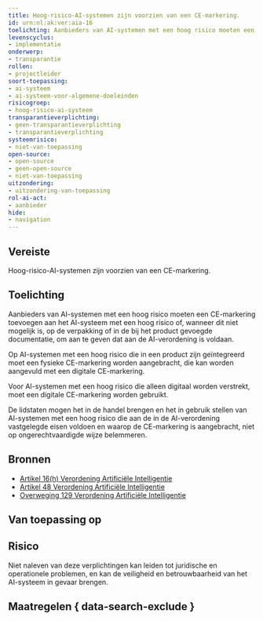 ```yaml
---
title: Hoog-risico-AI-systemen zijn voorzien van een CE-markering.
id: urn:nl:ak:ver:aia-16
toelichting: Aanbieders van AI-systemen met een hoog risico moeten een CE-markering toevoegen aan het AI-systeem met een hoog risico of, wanneer dit niet mogelijk is, op de verpakking of in de bij het product gevoegde documentatie, om aan te geven dat aan de AI-verordening is voldaan.
levenscyclus:
- implementatie
onderwerp:
- transparantie
rollen:
- projectleider
soort-toepassing:
- ai-systeem
- ai-systeem-voor-algemene-doeleinden
risicogroep:
- hoog-risico-ai-systeem
transparantieverplichting: 
- geen-transparantieverplichting
- transparantieverplichting 
systeemrisico:
- niet-van-toepassing
open-source: 
- open-source
- geen-open-source
- niet-van-toepassing
uitzondering: 
- uitzondering-van-toepassing
rol-ai-act:
- aanbieder
hide:
- navigation
---
```


<!-- tags -->
## Vereiste

Hoog-risico-AI-systemen zijn voorzien van een CE-markering.

## Toelichting

Aanbieders van AI-systemen met een hoog risico moeten een CE-markering toevoegen aan het AI-systeem met een hoog risico of, wanneer dit niet mogelijk is, op de verpakking of in de bij het product gevoegde documentatie, om aan te geven dat aan de AI-verordening is voldaan.

Op AI-systemen met een hoog risico die in een product zijn geïntegreerd moet een fysieke CE-markering worden aangebracht, die kan worden aangevuld met een digitale CE-markering.

Voor AI-systemen met een hoog risico die alleen digitaal worden verstrekt, moet een digitale CE-markering worden gebruikt. 

De lidstaten mogen het in de handel brengen en het in gebruik stellen van AI-systemen met een hoog risico die aan de in de AI-verordening vastgelegde eisen voldoen en waarop de CE-markering is aangebracht, niet op ongerechtvaardigde wijze belemmeren.

## Bronnen

- [Artikel 16(h) Verordening Artificiële Intelligentie](https://eur-lex.europa.eu/legal-content/NL/TXT/HTML/?uri=OJ:L_202401689#d1e3823-1-1)
- [Artikel 48 Verordening Artificiële Intelligentie](https://eur-lex.europa.eu/legal-content/NL/TXT/HTML/?uri=OJ:L_202401689#d1e5327-1-1)
- [Overweging 129 Verordening Artificiële Intelligentie](https://eur-lex.europa.eu/legal-content/NL/TXT/HTML/?uri=OJ:L_202401689#d1e3823-1-1)
  
## Van toepassing op 
<!-- tags-ai-act -->

## Risico
Niet naleven van deze verplichtingen kan leiden tot juridische en operationele problemen, en kan de veiligheid en betrouwbaarheid van het AI-systeem in gevaar brengen.

## Maatregelen { data-search-exclude }

<!-- list_maatregelen vereiste/aia-16-ce-markering no-search no-onderwerp no-rol no-levenscyclus -->

